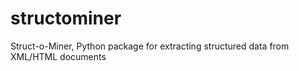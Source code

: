 structominer
============

Struct-o-Miner, Python package for extracting structured data from XML/HTML documents
